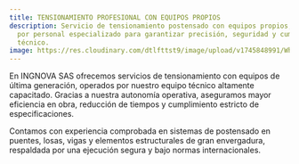```yaml
---
title: TENSIONAMIENTO PROFESIONAL CON EQUIPOS PROPIOS
description: Servicio de tensionamiento postensado con equipos propios, operados
  por personal especializado para garantizar precisión, seguridad y cumplimiento
  técnico.
image: https://res.cloudinary.com/dtlfttst9/image/upload/v1745848991/WhatsApp_Image_2025-04-28_at_9.02.51_AM_j2c0eh.jpg
---
```

En INGNOVA SAS ofrecemos servicios de tensionamiento con equipos de última generación, operados por nuestro equipo técnico altamente capacitado. Gracias a nuestra autonomía operativa, aseguramos mayor eficiencia en obra, reducción de tiempos y cumplimiento estricto de especificaciones.

Contamos con experiencia comprobada en sistemas de postensado en puentes, losas, vigas y elementos estructurales de gran envergadura, respaldada por una ejecución segura y bajo normas internacionales.
